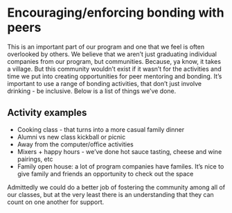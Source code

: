 # Encouraging/enforcing bonding with peers

This is an important part of our program and one that we feel is often overlooked by others.  We believe that we aren’t just graduating individual companies from our program, but communities.  Because, ya know, it takes a village.  But this community wouldn’t exist if it wasn’t for the activities and time we put into creating opportunities for peer mentoring and bonding.  It’s important to use a range of bonding activities, that don’t just involve drinking - be inclusive.  Below is a list of things we’ve done.
	
## Activity examples 
- Cooking class - that turns into a more casual family dinner
- Alumni vs new class kickball or picnic 
- Away from the computer/office activities 
- Mixers + happy hours - we’ve done hot sauce tasting, cheese and wine pairings, etc
- Family open house: a lot of program companies have familes.  It’s nice to give family and friends an opportunity to check out the space

Admittedly we could do a better job of fostering the community among all of our classes, but at the very least there is an understanding that they can count on one another for support.
